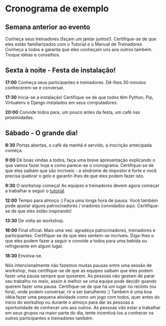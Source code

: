 # Cronograma de exemplo

## Semana anterior ao evento

Conheça seus treinadores (façam um jantar juntos!). Certifique-se de que eles estão familiarizados com o Tutorial e o Manual de Treinadores. Conheça a todos e garanta que eles conheçam uns aos outros também. Troque idéias e conselhos.

## Sexta à noite - Festa de instalação!

__17:00__ Conheça seus participantes e treinadores. Dê-lhes 30 minutos conhecerem-se e conversar.

__17:30__ Inicia-se a instalação! Certifique-se de que todos têm Python, Pip, Virtualenv e Django instalados em seus computadores.

__20:00__ Convide todos para, um pouco antes da festa, um café nas proximidades.

## Sábado - O grande dia!

__8:30__ Portas abertas, o café da manhã é servido, a inscrição antecipada começa.

__9:00__ Dê boas vindas a todos, faça uma breve apresentação explicando o que vamos fazer hoje e como parece-se o cronograma. Certifique-se de que eles saibam que são incríveis - a síndrome de impostor é forte e você precisa quebrar o gelo e garantir-lhes de que eles podem fazer isto.

__9:30__ O workshop começa! As equipes e treinadores devem agora começar a trabalhar e seguir o [tutorial](tutorial/README.html).

__12:00__ Tempo para almoço :) Faça uma longa hora de pausa. Você também pode ajustar alguns patrocinadores / oradores convidados aqui. Certifique-se de que eles estão inspirando!

__13:30__ De volta ao workshop.

__18:00__ Final oficial. Mais uma vez: agradeça patrocinadores, treinadores e participantes. Certifique-se de que eles sentem-se incríveis. Diga-lhes o que eles podem fazer a seguir e convide a todos para uma bebida ou refrigerante em algum lugar.

__18:30__ Envolva-se.

Nós intencionalmente não fazemos muitas pausas entre uma sessão de workshop, mas certifique-se de que as equipes saibam que eles podem fazer uma pausa sempre que quiserem. As pessoas não gostam de parar seu trabalho no meio, assim é melhor se uma equipe pode decidir quando querem fazer uma pausa. Certifique-se de que há um lugar no recinto (ou fora), onde podem conversar, rir e ser barulhento :) Também é uma boa idéia fazer uma pequena atividade como um jogo com todos, quer antes do início do workshop ou durante o almoço para dar as pessoas a oportunidade de conhecer uns aos outros. As pessoas vão estar a trabalhar em seus grupos na maior parte do dia, tente incentivá-los a conhecer os outros participantes e treinadores também.

